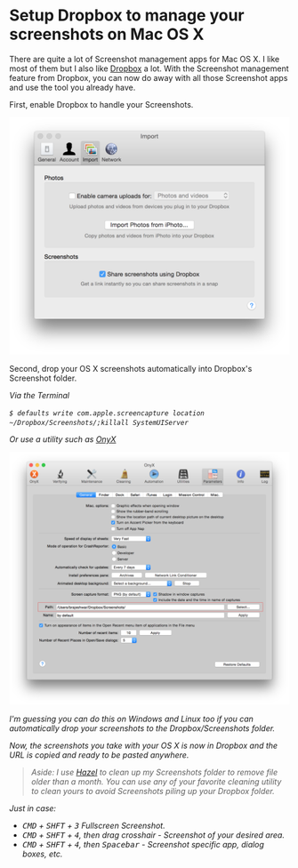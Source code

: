 # Setup Dropbox to manage your screenshots on Mac OS X

There are quite a lot of Screenshot management apps for Mac OS X. I like most of them but I also like <a href="https://db.tt/Ko3m4LDu" title="Dropbox">Dropbox</a> a lot. With the Screenshot management feature from Dropbox, you can now do away with all those Screenshot apps and use the tool you already have.

First, enable Dropbox to handle your Screenshots.

![Dropbox)](/static/2015/dropbox-screenshots.png)

Second, drop your OS X screenshots automatically into Dropbox's Screenshot folder.

<em>Via the Terminal

`$ defaults write com.apple.screencapture location ~/Dropbox/Screenshots/;killall SystemUIServer`

Or use a utility such as <a href="http://www.titanium.free.fr/onyx.html" title="OnyX">OnyX</a>

![OnyX)](/static/2015/onyx-screenshot.png)

I'm guessing you can do this on Windows and Linux too if you can automatically drop your screenshots to the Dropbox/Screenshots folder.

Now, the screenshots you take with your OS X is now in Dropbox and the URL is copied and ready to be pasted anywhere.

> Aside: I use [Hazel](https://www.noodlesoft.com) to clean up my Screenshots folder to remove file older than a month. You can use any of your favorite cleaning utility to clean yours to avoid Screenshots piling up your Dropbox folder.

Just in case:

- <kbd>CMD</kbd> + <kbd>SHFT</kbd> + <kbd>3</kbd> Fullscreen Screenshot.
- <kbd>CMD</kbd> + <kbd>SHFT</kbd> + <kbd>4</kbd>, then drag crosshair - Screenshot of your desired area.
- <kbd>CMD</kbd> + <kbd>SHFT</kbd> + <kbd>4</kbd>, then <kbd>Spacebar</kbd> - Screenshot specific app, dialog boxes, etc.